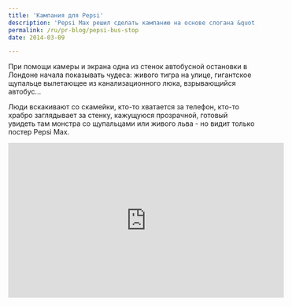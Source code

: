 ```yaml
---
title: 'Кампания для Pepsi'
description: 'Pepsi Max решил сделать кампанию на основе слогана &quot;Привнести в жизнь невероятное&quot;. При помощи камеры и экрана одна из стенок автобусной остановки в Лондоне начала показывать чудеса: живого тигра на улице, гигантское щупальце вылетающее из канализационного люка, взрывающийся автобус...'
permalink: /ru/pr-blog/pepsi-bus-stop
date: 2014-03-09

---
```


При помощи камеры и экрана одна из стенок автобусной остановки в Лондоне начала показывать чудеса: живого тигра на улице, гигантское щупальце вылетающее из канализационного люка, взрывающийся автобус...

Люди вскакивают со скамейки, кто-то хватается за телефон, кто-то храбро заглядывает за стенку, кажущуюся прозрачной, готовый увидеть там монстра со щупальцами или живого льва - но видит только постер Pepsi Max.

<iframe width="560" height="315" src="https://www.youtube.com/embed/Go9rf9GmYpM" frameborder="0" allowfullscreen></iframe>

